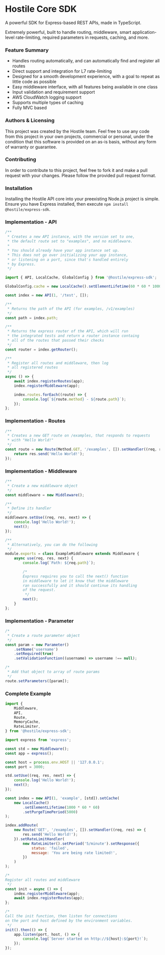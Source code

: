 # Hostile Core SDK

A powerful SDK for Express-based REST APIs, made in TypeScript.

Extremely powerful, built to handle routing, middleware, smart
application-level rate-limiting, required parameters in requests,
caching, and more.

### Feature Summary

- Handles routing automatically, and can automatically find and register all routes
- Direct support and integration for L7 rate-limiting
- Designed for a smooth development experience, with a goal to repeat as little code as possible
- Easy middleware interface, with all features being available in one class
- Input validation and requirement support
- AWS CloudWatch logging support
- Supports multiple types of caching
- Fully MVC based

### Authors & Licensing

This project was created by the Hostile team. Feel free to use
any code from this project in your own projects, commercial or
personal, under the condition that this software is provided on
an as-is basis, without any form of warranty or guarantee.

### Contributing

In order to contribute to this project, feel free to fork it and
make a pull request with your changes. Please follow the provided
pull request format.

### Installation

Installing the Hostile API core into your preexisting Node.js
project is simple. Ensure you have Express installed, then
execute `npm install @hostile/express-sdk`.

### Implementation - API

```javascript
/**
 * Creates a new API instance, with the version set to one,
 * the default route set to "examples", and no middleware.
 * 
 * You should already have your app instance set up.
 * This does not go over initializing your app instance,
 * or listening on a port, since that's handled entirely
 * by Express.
 */

import { API, LocalCache, GlobalConfig } from '@hostile/express-sdk';

GlobalConfig.cache = new LocalCache().setElementLifetime(60 * 60 * 1000);

const index = new API(1, '/test', []);

/**
 * Returns the path of the API (for examples, /v1/examples)
 */
const path = index.path;

/**
 * Returns the express router of the API, which will run
 * the integrated tests and return a router instance containg
 * all of the routes that passed their checks
 */
const router = index.getRouter();

/**
 * Register all routes and middleware, then log
 * all registered routes
 */
async () => {
    await index.registerRoutes(app);
    index.registerMiddleware(app);

    index.routes.forEach((route) => {
        console.log(`${route.method} - ${route.path}`);
    });
};
```

### Implementation - Routes

```javascript
/**
 * Creates a new GET route on /examples, that responds to requests
 * with "Hello World!"
 */
const route = new Route(Method.GET, '/examples', []).setHandler((req, res) => {
    return res.send('Hello World!');
});
```

### Implementation - Middleware

```javascript
/**
 * Create a new middleware object
 */
const middleware = new Middleware();

/**
 * Define its handler
 */
middleware.setUse((req, res, next) => {
    console.log('Hello World!');
    next();
});

/**
 * Alternatively, you can do the following
 */
module.exports = class ExampleMiddleware extends Middleware {
    async use(req, res, next) {
        console.log(`Path: ${req.path}`);

        /*
        Express requires you to call the next() function 
        in middleware to let it know that the middleware 
        ran successfully and it should continue its handling 
        of the request.
         */
        next();
    }
};
```

### Implementation - Parameter

```javascript
/*
 * Create a route parameter object
 */
const param = new Parameter()
    .setName('username')
    .setRequired(true)
    .setValidationFunction((username) => username !== null);

/*
 * Add that object to array of route params
 */
route.setParameters([param]);
```

### Complete Example

```javascript
import {
    Middleware,
    API,
    Route,
    MemoryCache,
    RateLimiter,
} from '@hostile/express-sdk';

import express from 'express';

const std = new Middleware();
const app = express();

const host = process.env.HOST || '127.0.0.1';
const port = 3000;

std.setUse((req, res, next) => {
    console.log('Hello World!');
    next();
});

const index = new API(1, 'example', [std]).setCache(
    new LocalCache()
        .setElementLifetime(1000 * 60 * 60)
        .setPurgeTimePeriod(5000)
);

index.addRoute(
    new Route('GET', '/examples', []).setHandler((req, res) => {
        res.send('Hello World!');
    }).setRateLimitHandler(
        new RateLimiter().setPeriod('5/minute').setResponse({
            status: 'failed',
            message: 'You are being rate limited!',
        })
    )
);

/*
Register all routes and middleware
 */
const init = async () => {
    index.registerMiddleware(app);
    await index.registerRoutes(app);
};

/*
Call the init function, then listen for connections
on the port and host defined by the environment variables.
 */
init().then(() => {
    app.listen(port, host, () => {
        console.log(`Server started on http://${host}:${port}!`);
    });
});
```
